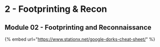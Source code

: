 # 2 - Footprinting & Recon

## Module 02 - Footprinting and Reconnaissance









{% embed url="https://www.stationx.net/google-dorks-cheat-sheet/" %}
